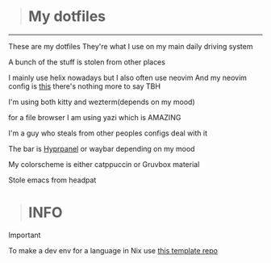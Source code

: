 > # My dotfiles

---

These are my dotfiles
They're what I use on my main daily driving system

A bunch of the stuff is stolen from other places

I mainly use helix nowadays but I also often use neovim
And my neovim config is [this](https://github.com/fruity-fkf/nvim "this")
there's nothing more to say TBH

I'm using both kitty and wezterm(depends on my mood)

for a file browser I am using yazi which is AMAZING

I'm a guy who steals from other peoples configs deal with it

The bar is [Hyprpanel](https://hyprpanel.com/configuration/themes.html) or waybar depending on my mood

My colorscheme is either catppuccin or Gruvbox material

Stole emacs from headpat

> # INFO

> [!IMPORTANT]
> To make a dev env for a language in Nix use [this template repo](https://github.com/fruity-fkf/dev-templates/) 

